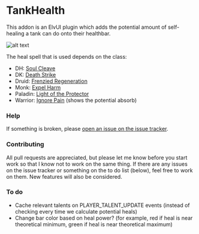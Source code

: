 # TankHealth



This addon is an ElvUI plugin which adds the potential amount of self-healing a tank can do onto their healthbar.

![alt text](https://imgur.com/Q4xQXeE.png "TankHealth illustrative image")

The heal spell that is used depends on the class:

- DH: [Soul Cleave](http://www.wowhead.com/spell=203798/soul-cleave)
- DK: [Death Strike](http://www.wowhead.com/spell=49998/death-strike)
- Druid: [Frenzied Regeneration](http://www.wowhead.com/spell=22842/frenzied-regeneration)
- Monk: [Expel Harm](http://www.wowhead.com/spell=115072/expel-harm)
- Paladin: [Light of the Protector](http://www.wowhead.com/spell=184092/light-of-the-protector)
- Warrior: [Ignore Pain](http://www.wowhead.com/spell=190456/ignore-pain) (shows the potential absorb)

### Help

If something is broken, please [open an issue on the issue tracker](https://github.com/sunaurus/ElvUI_TankHealth/issues/new).

### Contributing

All pull requests are appreciated, but please let me know before you start work so that I know not to work on
the same thing. If there are any issues on the issue tracker or something on the to do list (below), feel free to
work on them. New features will also be considered.


### To do

- Cache relevant talents on PLAYER_TALENT_UPDATE events (instead of checking every time we calculate potential heals)
- Change bar color based on heal power? (for example, red if heal is near theoretical minimum, green if heal is near theoretical maximum)